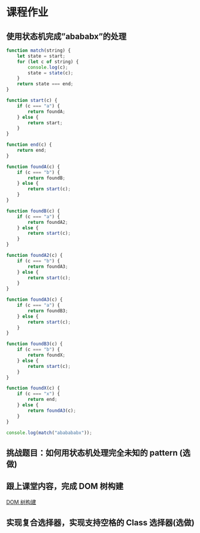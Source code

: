 # 课程作业

## 使用状态机完成”abababx”的处理

```js
function match(string) {
    let state = start;
    for (let c of string) {
        console.log(c);
        state = state(c);
    }
    return state === end;
}

function start(c) {
    if (c === "a") {
        return foundA;
    } else {
        return start;
    }
}

function end(c) {
    return end;
}

function foundA(c) {
    if (c === "b") {
        return foundB;
    } else {
        return start(c);
    }
}

function foundB(c) {
    if (c === "a") {
        return foundA2;
    } else {
        return start(c);
    }
}

function foundA2(c) {
    if (c === "b") {
        return foundA3;
    } else {
        return start(c);
    }
}

function foundA3(c) {
    if (c === "a") {
        return foundB3;
    } else {
        return start(c);
    }
}

function foundB3(c) {
    if (c === "b") {
        return foundX;
    } else {
        return start(c);
    }
}

function foundX(c) {
    if (c === "x") {
        return end;
    } else {
        return foundA3(c);
    }
}

console.log(match("ababababx"));
```

## 挑战题目：如何用状态机处理完全未知的 pattern (选做)

## 跟上课堂内容，完成 DOM 树构建

[DOM 树构建](/week06/html-parse/1-splitFile/parser.js)

## 实现复合选择器，实现支持空格的 Class 选择器(选做)
